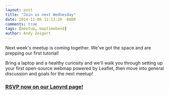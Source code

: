 ```yaml
---
layout: post
title: "Join us next Wednesday"
date: 2014-11-06 11:13:20 -0800
comments: true
tags: [meetup, maptimebend]
author: Andy Zeigert
---
```


Next week's meetup is coming together. We've got the space and are prepping our first tutorial!

Bring a laptop and a healthy curiosity and we'll walk you through setting up your first open-source webmap powered by Leaflet, then move into general discussion and goals for the next meetup!

### [RSVP now on our Lanyrd page!](http://lanyrd.com/2014/maptimebend/)